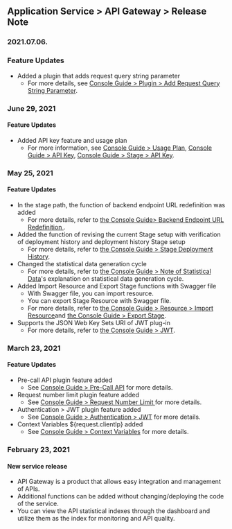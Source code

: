 ## Application Service > API Gateway > Release Note

### 2021.07.06.
### Feature Updates  
* Added a plugin that adds request query string parameter
    * For more details, see [Console Guide > Plugin > Add Request Query String Parameter](./console-guide/#_?).

### June 29, 2021
#### Feature Updates
* Added API key feature and usage plan
    * For more information, see [Console Guide > Usage Plan](./console-guide/#usage-plan), [Console Guide > API Key](./console-guide/#api-key_1), [Console Guide > Stage > API Key](./console-guide/#api-key).

### May 25, 2021
#### Feature Updates
* In the stage path, the function of backend endpoint URL redefinition was added
    * For more details, refer to [the Console Guide> Backend Endpoint URL Redefinition ](./console-guide/#backend-endpoint-url-redefinition).
* Added the function of revising the current Stage setup with verification of deployment history and deployment history Stage setup
    * For more details, refer to [the Console Guide > Stage Deployment History](./console-guide/#stage-deployment-history).
* Changed the statistical data generation cycle
    * For more details, refer to [the Console Guide > Note of Statistical Data](./console-guide/#note-of-statistical-data)'s explanation on  statistical data generation cycle.
* Added Import Resource and Export Stage functions with Swagger file
    * With Swagger file, you can import resource.
    * You can export Stage Resource with Swagger file.
    * For more details, refer to [the Console Guide > Resource > Import Resource](./console-guide/#import-resource)and [the Console Guide > Export Stage](./console-guide/#export-stage).
* Supports the JSON Web Key Sets URI of JWT plug-in
    * For more details, refer to [the Console Guide > JWT](./console-guide/#jwt).

### March 23, 2021
#### Feature Updates
* Pre-call API plugin feature added
    * See [Console Guide > Pre-Call API](./console-guide/#pre-call-api) for more details.
* Request number limit plugin feature added
    * See [Console Guide > Request Number Limit ](./console-guide/#request-number-limit) for more details.
* Authentication > JWT plugin feature added
    * See [Console Guide > Authentication > JWT](./console-guide/#authentication-jwt) for more details.
* Context Variables ${request.clientIp} added
    * See [Console Guide > Context Variables](./console-guide/#context-variables) for more details.

### February 23, 2021
#### New service release 
* API Gateway is a product that allows easy integration and management of APIs.
* Additional functions can be added without changing/deploying the code of the service.
* You can view the API statistical indexes through the dashboard and utilize them as the index for monitoring and API quality.
